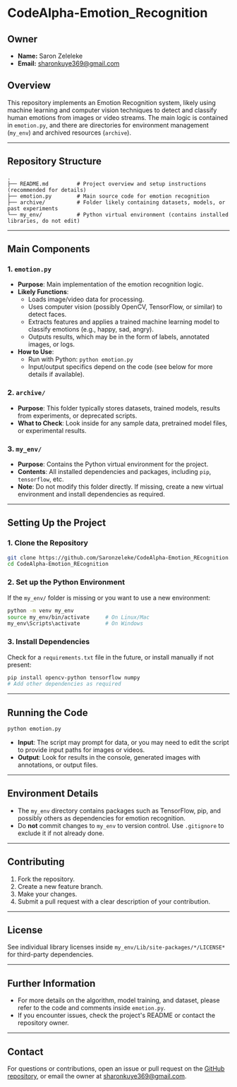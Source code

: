 # CodeAlpha-Emotion_Recognition

## Owner

- **Name:** Saron Zeleleke
- **Email:** sharonkuye369@gmail.com

## Overview

This repository implements an Emotion Recognition system, likely using machine learning and computer vision techniques to detect and classify human emotions from images or video streams. The main logic is contained in `emotion.py`, and there are directories for environment management (`my_env`) and archived resources (`archive`). 

---

## Repository Structure

```
.
├── README.md         # Project overview and setup instructions (recommended for details)
├── emotion.py        # Main source code for emotion recognition
├── archive/          # Folder likely containing datasets, models, or past experiments
└── my_env/           # Python virtual environment (contains installed libraries, do not edit)
```

---

## Main Components

### 1. `emotion.py`
- **Purpose**: Main implementation of the emotion recognition logic.
- **Likely Functions**:
  - Loads image/video data for processing.
  - Uses computer vision (possibly OpenCV, TensorFlow, or similar) to detect faces.
  - Extracts features and applies a trained machine learning model to classify emotions (e.g., happy, sad, angry).
  - Outputs results, which may be in the form of labels, annotated images, or logs.
- **How to Use**: 
  - Run with Python: `python emotion.py`
  - Input/output specifics depend on the code (see below for more details if available).

### 2. `archive/`
- **Purpose**: This folder typically stores datasets, trained models, results from experiments, or deprecated scripts.
- **What to Check**: Look inside for any sample data, pretrained model files, or experimental results.

### 3. `my_env/`
- **Purpose**: Contains the Python virtual environment for the project.
- **Contents**: All installed dependencies and packages, including `pip`, `tensorflow`, etc.
- **Note**: Do not modify this folder directly. If missing, create a new virtual environment and install dependencies as required.

---

## Setting Up the Project

### 1. Clone the Repository

```sh
git clone https://github.com/Saronzeleke/CodeAlpha-Emotion_REcognition.git
cd CodeAlpha-Emotion_REcognition
```

### 2. Set up the Python Environment

If the `my_env/` folder is missing or you want to use a new environment:

```sh
python -m venv my_env
source my_env/bin/activate     # On Linux/Mac
my_env\Scripts\activate        # On Windows
```

### 3. Install Dependencies

Check for a `requirements.txt` file in the future, or install manually if not present:

```sh
pip install opencv-python tensorflow numpy
# Add other dependencies as required
```

---

## Running the Code

```sh
python emotion.py
```

- **Input**: The script may prompt for data, or you may need to edit the script to provide input paths for images or videos.
- **Output**: Look for results in the console, generated images with annotations, or output files.

---

## Environment Details

- The `my_env` directory contains packages such as TensorFlow, pip, and possibly others as dependencies for emotion recognition.
- Do **not** commit changes to `my_env` to version control. Use `.gitignore` to exclude it if not already done.

---

## Contributing

1. Fork the repository.
2. Create a new feature branch.
3. Make your changes.
4. Submit a pull request with a clear description of your contribution.

---

## License

See individual library licenses inside `my_env/Lib/site-packages/*/LICENSE*` for third-party dependencies.

---

## Further Information

- For more details on the algorithm, model training, and dataset, please refer to the code and comments inside `emotion.py`.
- If you encounter issues, check the project's README or contact the repository owner.

---

## Contact

For questions or contributions, open an issue or pull request on the [GitHub repository](https://github.com/Saronzeleke/CodeAlpha-Emotion_REcognition), or email the owner at sharonkuye369@gmail.com.
